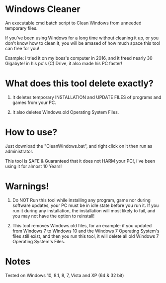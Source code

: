 # Windows Cleaner
An executable cmd batch script to Clean Windows from unneeded temporary files.

If you've been using Windows for a long time without cleaning it up, or you don't know how to clean it, you will be amased of how much space this tool can free for you!

Example: i tried it on my boss's computer in 2016, and it freed nearly 30 Gigabyte! in his pc's (C) Drive, it also made his PC faster!


# What does this tool delete exactly?

1. It deletes temporary INSTALLATION and UPDATE FILES of programs and games from your PC.

2. It also deletes Windows.old Operating System Files.


# How to use?

Just download the "CleanWindows.bat", and right click on it then run as administrator.

This tool is SAFE & Guaranteed that it does not HARM your PC!, i've been using it for almost 10 Years!


# Warnings!

1. Do NOT Run this tool while installing any program, game nor during software updates, your PC must be in idle state before you run it. If you run it during any installation, the installation will most likely to fail, and you may not have the option to reinstall!

2. This tool removes Windows.old files, for an example: if you updated from Windows 7 to Windows 10 and the Windows 7 Operating System's files still exist, and then you run this tool, it will delete all old Windows 7 Operating System's Files.

# Notes

Tested on Windows 10, 8.1, 8, 7, Vista and XP (64 & 32 bit)
